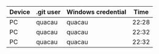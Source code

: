 | Device | .git user | Windows credential | Time  |
| ------ | --------- | ------------------ | ----- |
| PC     | quacau    | quacau             | 22:28 |
| PC     | quacau    | quacau             | 22:32 |
| PC     | quacau    | quacau             | 22:32 |
